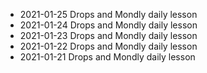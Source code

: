 * 2021-01-25 Drops and Mondly daily lesson <br>
* 2021-01-24 Drops and Mondly daily lesson <br>
* 2021-01-23 Drops and Mondly daily lesson  <br>
* 2021-01-22 Drops and Mondly daily lesson  <br>
* 2021-01-21 Drops and Mondly daily lesson  <br>
